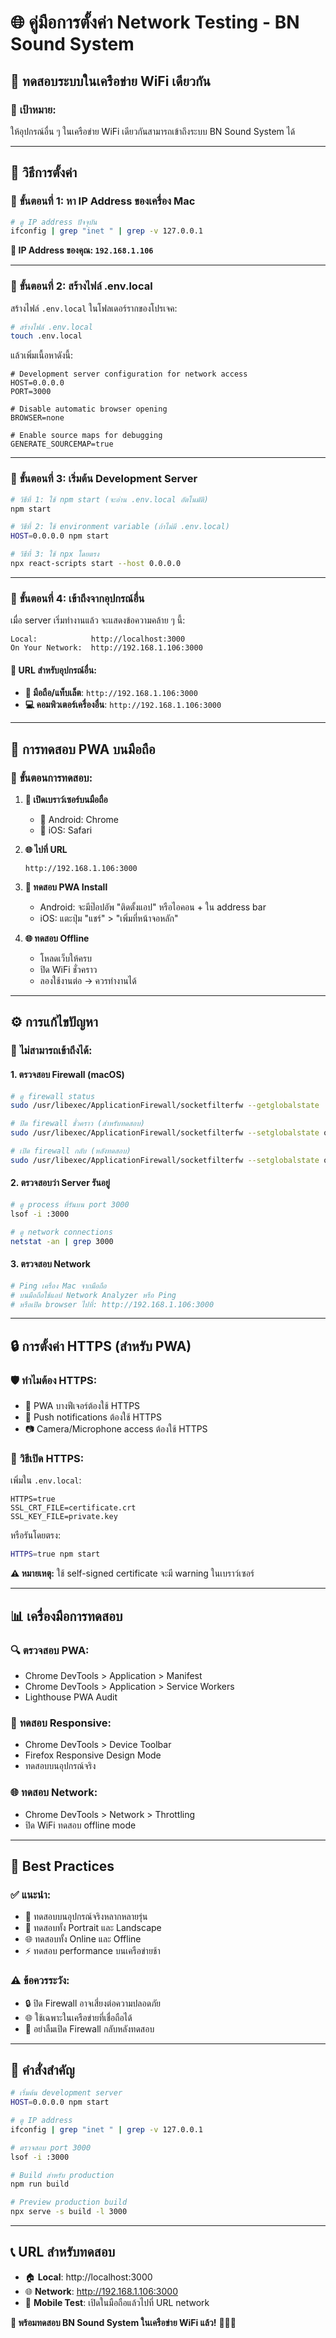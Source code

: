# 🌐 คู่มือการตั้งค่า Network Testing - BN Sound System

## 📱 **ทดสอบระบบในเครือข่าย WiFi เดียวกัน**

### 🎯 **เป้าหมาย:**
ให้อุปกรณ์อื่น ๆ ในเครือข่าย WiFi เดียวกันสามารถเข้าถึงระบบ BN Sound System ได้

---

## 🔧 **วิธีการตั้งค่า**

### 📍 **ขั้นตอนที่ 1: หา IP Address ของเครื่อง Mac**

```bash
# ดู IP address ปัจจุบัน
ifconfig | grep "inet " | grep -v 127.0.0.1
```

**🎯 IP Address ของคุณ: `192.168.1.106`**

---

### 📍 **ขั้นตอนที่ 2: สร้างไฟล์ .env.local**

สร้างไฟล์ `.env.local` ในโฟลเดอร์รากของโปรเจค:

```bash
# สร้างไฟล์ .env.local
touch .env.local
```

แล้วเพิ่มเนื้อหาดังนี้:

```env
# Development server configuration for network access
HOST=0.0.0.0
PORT=3000

# Disable automatic browser opening
BROWSER=none

# Enable source maps for debugging
GENERATE_SOURCEMAP=true
```

---

### 📍 **ขั้นตอนที่ 3: เริ่มต้น Development Server**

```bash
# วิธีที่ 1: ใช้ npm start (จะอ่าน .env.local อัตโนมัติ)
npm start

# วิธีที่ 2: ใช้ environment variable (ถ้าไม่มี .env.local)
HOST=0.0.0.0 npm start

# วิธีที่ 3: ใช้ npx โดยตรง
npx react-scripts start --host 0.0.0.0
```

---

### 📍 **ขั้นตอนที่ 4: เข้าถึงจากอุปกรณ์อื่น**

เมื่อ server เริ่มทำงานแล้ว จะแสดงข้อความคล้าย ๆ นี้:

```
Local:            http://localhost:3000
On Your Network:  http://192.168.1.106:3000
```

#### 🔗 **URL สำหรับอุปกรณ์อื่น:**
- **📱 มือถือ/แท็บเล็ต**: `http://192.168.1.106:3000`
- **💻 คอมพิวเตอร์เครื่องอื่น**: `http://192.168.1.106:3000`

---

## 📱 **การทดสอบ PWA บนมือถือ**

### 🎯 **ขั้นตอนการทดสอบ:**

1. **📲 เปิดเบราว์เซอร์บนมือถือ**
   - 🤖 Android: Chrome
   - 🍎 iOS: Safari

2. **🌐 ไปที่ URL**
   ```
   http://192.168.1.106:3000
   ```

3. **📱 ทดสอบ PWA Install**
   - Android: จะมีป๊อปอัพ "ติดตั้งแอป" หรือไอคอน + ใน address bar
   - iOS: แตะปุ่ม "แชร์" > "เพิ่มที่หน้าจอหลัก"

4. **🌐 ทดสอบ Offline**
   - โหลดเว็บให้ครบ
   - ปิด WiFi ชั่วคราว
   - ลองใช้งานต่อ → ควรทำงานได้

---

## ⚙️ **การแก้ไขปัญหา**

### 🚫 **ไม่สามารถเข้าถึงได้:**

#### 1. **ตรวจสอบ Firewall (macOS)**
```bash
# ดู firewall status
sudo /usr/libexec/ApplicationFirewall/socketfilterfw --getglobalstate

# ปิด firewall ชั่วคราว (สำหรับทดสอบ)
sudo /usr/libexec/ApplicationFirewall/socketfilterfw --setglobalstate off

# เปิด firewall กลับ (หลังทดสอบ)
sudo /usr/libexec/ApplicationFirewall/socketfilterfw --setglobalstate on
```

#### 2. **ตรวจสอบว่า Server รันอยู่**
```bash
# ดู process ที่รันบน port 3000
lsof -i :3000

# ดู network connections
netstat -an | grep 3000
```

#### 3. **ตรวจสอบ Network**
```bash
# Ping เครื่อง Mac จากมือถือ
# บนมือถือใช้แอป Network Analyzer หรือ Ping
# หรือเปิด browser ไปที่: http://192.168.1.106:3000
```

---

## 🔒 **การตั้งค่า HTTPS (สำหรับ PWA)**

### 🛡️ **ทำไมต้อง HTTPS:**
- 📱 PWA บางฟีเจอร์ต้องใช้ HTTPS
- 🔔 Push notifications ต้องใช้ HTTPS
- 📷 Camera/Microphone access ต้องใช้ HTTPS

### 🔧 **วิธีเปิด HTTPS:**

เพิ่มใน `.env.local`:
```env
HTTPS=true
SSL_CRT_FILE=certificate.crt
SSL_KEY_FILE=private.key
```

หรือรันโดยตรง:
```bash
HTTPS=true npm start
```

**⚠️ หมายเหตุ:** ใช้ self-signed certificate จะมี warning ในเบราว์เซอร์

---

## 📊 **เครื่องมือการทดสอบ**

### 🔍 **ตรวจสอบ PWA:**
- Chrome DevTools > Application > Manifest
- Chrome DevTools > Application > Service Workers
- Lighthouse PWA Audit

### 📱 **ทดสอบ Responsive:**
- Chrome DevTools > Device Toolbar
- Firefox Responsive Design Mode
- ทดสอบบนอุปกรณ์จริง

### 🌐 **ทดสอบ Network:**
- Chrome DevTools > Network > Throttling
- ปิด WiFi ทดสอบ offline mode

---

## 🎯 **Best Practices**

### ✅ **แนะนำ:**
- 🔄 ทดสอบบนอุปกรณ์จริงหลากหลายรุ่น
- 📱 ทดสอบทั้ง Portrait และ Landscape
- 🌐 ทดสอบทั้ง Online และ Offline
- ⚡ ทดสอบ performance บนเครือข่ายช้า

### ⚠️ **ข้อควรระวัง:**
- 🔒 ปิด Firewall อาจเสี่ยงต่อความปลอดภัย
- 🌐 ใช้เฉพาะในเครือข่ายที่เชื่อถือได้
- 🔄 อย่าลืมเปิด Firewall กลับหลังทดสอบ

---

## 🚀 **คำสั่งสำคัญ**

```bash
# เริ่มต้น development server
HOST=0.0.0.0 npm start

# ดู IP address
ifconfig | grep "inet " | grep -v 127.0.0.1

# ตรวจสอบ port 3000
lsof -i :3000

# Build สำหรับ production
npm run build

# Preview production build
npx serve -s build -l 3000
```

---

## 📞 **URL สำหรับทดสอบ**

- 🏠 **Local**: http://localhost:3000
- 🌐 **Network**: http://192.168.1.106:3000
- 📱 **Mobile Test**: เปิดในมือถือแล้วไปที่ URL network

**🎉 พร้อมทดสอบ BN Sound System ในเครือข่าย WiFi แล้ว!** 🎵📱✨ 